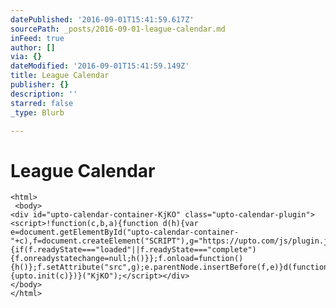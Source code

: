 ```yaml
---
datePublished: '2016-09-01T15:41:59.617Z'
sourcePath: _posts/2016-09-01-league-calendar.md
inFeed: true
author: []
via: {}
dateModified: '2016-09-01T15:41:59.149Z'
title: League Calendar
publisher: {}
description: ''
starred: false
_type: Blurb

---
```

# League Calendar

    <html>
     <body>
    <div id="upto-calendar-container-KjKO" class="upto-calendar-plugin"><script>!function(c,b,a){function d(h){var e=document.getElementById("upto-calendar-container-"+c),f=document.createElement("SCRIPT"),g="https://upto.com/js/plugin.js";f.onreadystatechange=function(){if(f.readyState==="loaded"||f.readyState==="complete"){f.onreadystatechange=null;h()}};f.onload=function(){h()};f.setAttribute("src",g);e.parentNode.insertBefore(f,e)}d(function(){upto.init(c)})}("KjKO");</script></div>
    </body>
    </html>
